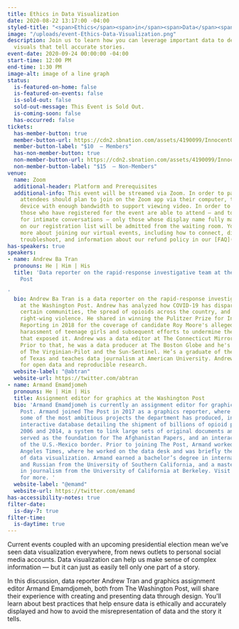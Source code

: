 ```yaml
---
title: Ethics in Data Visualization
date: 2020-08-22 13:17:00 -04:00
styled-title: "<span>Ethics</span><span>in</span><span>Data</span><span>Visualization</span>"
image: "/uploads/event-Ethics-Data-Visualization.png"
description: Join us to learn how you can leverage important data to design ethical
  visuals that tell accurate stories.
event-date: 2020-09-24 00:00:00 -04:00
start-time: 12:00 PM
end-time: 1:30 PM
image-alt: image of a line graph
status:
  is-featured-on-home: false
  is-featured-on-events: false
  is-sold-out: false
  sold-out-message: This Event is Sold Out.
  is-coming-soon: false
  has-occurred: false
tickets:
  has-member-button: true
  member-button-url: https://cdn2.sbnation.com/assets/4190099/InnocentOddballBeaver.gif
  member-button-label: "$10  — Members"
  has-non-member-button: true
  non-member-button-url: https://cdn2.sbnation.com/assets/4190099/InnocentOddballBeaver.gif
  non-member-button-label: "$15  — Non-Members"
venue:
  name: Zoom
  additional-header: Platform and Prerequisites
  additional-info: This event will be streamed via Zoom. In order to participate fully,
    attendees should plan to join on the Zoom app via their computer, tablet, or mobile
    device with enough bandwidth to support viewing video. In order to ensure only
    those who have registered for the event are able to attend — and to create space
    for intimate conversations — only those whose display name fully matches the name
    on our registration list will be admitted from the waiting room. You can find
    more about joining our virtual events, including how to connect, directions to
    troubleshoot, and information about our refund policy in our [FAQ](/faqs/).
has-speakers: true
speakers:
- name: Andrew Ba Tran
  pronouns: He | Him | His
  title: 'Data reporter on the rapid-response investigative team at the Washington
    Post

'
  bio: Andrew Ba Tran is a data reporter on the rapid-response investigative team
    at the Washington Post. Andrew has analyzed how COVID-19 has disparately impacted
    certain communities, the spread of opioids across the country, and the rise of
    right-wing violence. He shared in winning the Pulitzer Prize for Investigative
    Reporting in 2018 for the coverage of candidate Roy Moore's alleged past sexual
    harassment of teenage girls and subsequent efforts to undermine the journalism
    that exposed it. Andrew was a data editor at The Connecticut Mirror's TrendCT.org.
    Prior to that, he was a data producer at The Boston Globe and he's worked in newsrooms
    of The Virginian-Pilot and the Sun-Sentinel. He’s a graduate of the University
    of Texas and teaches data journalism at American University. Andrew is an advocate
    for open data and reproducible research.
  website-label: "@abtran"
  website-url: https://twitter.com/abtran
- name: Armand Emamdjomeh
  pronouns: He | Him | His
  title: Assignment editor for graphics at the Washington Post
  bio: 'Armand Emamdjomeh is currently an assignment editor for graphics at the Washington
    Post. Armand joined The Post in 2017 as a graphics reporter, where he worked on
    some of the most ambitious projects the department has produced, including the
    interactive database detailing the shipment of billions of opioid pills between
    2006 and 2014, a system to link large sets of original documents and stories that
    served as the foundation for The Afghanistan Papers, and an interactive “tour”
    of the U.S.-Mexico border. Prior to joining The Post, Armand worked at the Los
    Angeles Times, where he worked on the data desk and was briefly the deputy director
    of data visualization. Armand earned a bachelor’s degree in international relations
    and Russian from the University of Southern California, and a master’s degree
    in journalism from the University of California at Berkeley. Visit http://emamd.net/
    for more. '
  website-label: "@emamd"
  website-url: https://twitter.com/emamd
has-accessibility-notes: true
filter-date:
  is-day-7: true
filter-time:
  is-daytime: true
---
```


Current events coupled with an upcoming presidential election mean we’ve seen data visualization everywhere, from news outlets to personal social media accounts. Data visualization can help us make sense of complex information — but it can just as easily tell only one part of a story.

In this discussion, data reporter Andrew Tran and graphics assignment editor Armand Emamdjomeh, both from The Washington Post, will share their experience with creating and presenting data through design. You'll learn about best practices that help ensure data is ethically and accurately displayed and how to avoid the misrepresentation of data and the story it tells. 